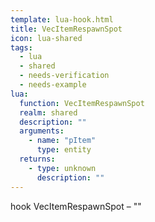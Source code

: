 ```yaml
---
template: lua-hook.html
title: VecItemRespawnSpot
icon: lua-shared
tags:
  - lua
  - shared
  - needs-verification
  - needs-example
lua:
  function: VecItemRespawnSpot
  realm: shared
  description: ""
  arguments:
    - name: "pItem"
      type: entity
  returns:
    - type: unknown
      description: ""
---
```


<div class="lua__search__keywords">
hook VecItemRespawnSpot &#x2013; ""
</div>
